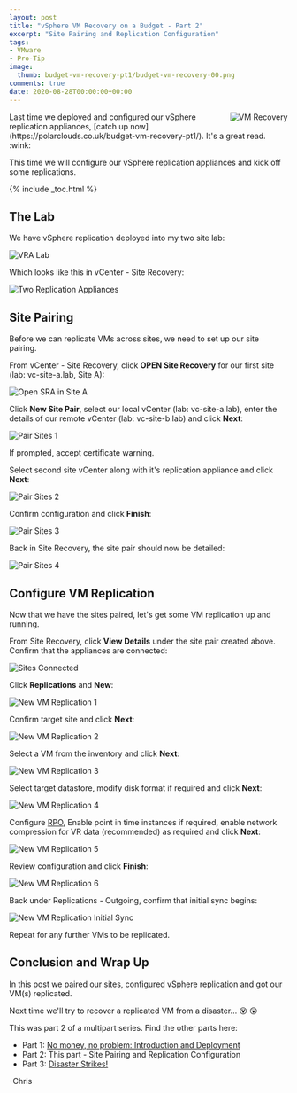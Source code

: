 ```yaml
---
layout: post
title: "vSphere VM Recovery on a Budget - Part 2" 
excerpt: "Site Pairing and Replication Configuration"
tags: 
- VMware
- Pro-Tip
image:
  thumb: budget-vm-recovery-pt1/budget-vm-recovery-00.png
comments: true
date: 2020-08-28T00:00:00+00:00
---
```

<img style="float: right; margin: 0px 0px 10px 10px;" alt="VM Recovery" src="/images/budget-vm-recovery-pt1/budget-vm-recovery-00.png">
Last time we deployed and configured our vSphere replication appliances, [catch up now](https://polarclouds.co.uk/budget-vm-recovery-pt1/). It's a great read. :wink:

This time we will configure our vSphere replication appliances and kick off some replications.

{% include _toc.html %}
## The Lab
We have vSphere replication deployed into my two site lab:

<img style="display: block; margin-left: auto; margin-right: auto;" alt="VRA Lab" src="/images/budget-vm-recovery-pt1/budget-vm-recovery-01.png">

Which looks like this in vCenter - Site Recovery:

<img style="display: block; margin-left: auto; margin-right: auto;" alt="Two Replication Appliances" src="/images/budget-vm-recovery-pt1/budget-vm-recovery-20.png">

## Site Pairing
Before we can replicate VMs across sites, we need to set up our site pairing. 

From vCenter - Site Recovery, click **OPEN Site Recovery** for our first site (lab: vc-site-a.lab, Site A):

<img style="display: block; margin-left: auto; margin-right: auto;" alt="Open SRA in Site A" src="/images/budget-vm-recovery-pt2/budget-vm-recovery2-01.png">

Click **New Site Pair**, select our local vCenter (lab: vc-site-a.lab), enter the details of our remote vCenter (lab: vc-site-b.lab) and click **Next**:

<img style="display: block; margin-left: auto; margin-right: auto;" alt="Pair Sites 1" src="/images/budget-vm-recovery-pt2/budget-vm-recovery2-02.png">

If prompted, accept certificate warning.

Select second site vCenter along with it's replication appliance and click **Next**:

<img style="display: block; margin-left: auto; margin-right: auto;" alt="Pair Sites 2" src="/images/budget-vm-recovery-pt2/budget-vm-recovery2-03.png">

Confirm configuration and click **Finish**:

<img style="display: block; margin-left: auto; margin-right: auto;" alt="Pair Sites 3" src="/images/budget-vm-recovery-pt2/budget-vm-recovery2-04.png">

Back in Site Recovery, the site pair should now be detailed:

<img style="display: block; margin-left: auto; margin-right: auto;" alt="Pair Sites 4" src="/images/budget-vm-recovery-pt2/budget-vm-recovery2-05.png">

## Configure VM Replication
Now that we have the sites paired, let's get some VM replication up and running.

From Site Recovery, click **View Details** under the site pair created above. Confirm that the appliances are connected:

<img style="display: block; margin-left: auto; margin-right: auto;" alt="Sites Connected" src="/images/budget-vm-recovery-pt2/budget-vm-recovery2-06.png">

Click **Replications** and **New**:

<img style="display: block; margin-left: auto; margin-right: auto;" alt="New VM Replication 1" src="/images/budget-vm-recovery-pt2/budget-vm-recovery2-07.png">

Confirm target site and click **Next**:

<img style="display: block; margin-left: auto; margin-right: auto;" alt="New VM Replication 2" src="/images/budget-vm-recovery-pt2/budget-vm-recovery2-08.png">

Select a VM from the inventory and click **Next**:

<img style="display: block; margin-left: auto; margin-right: auto;" alt="New VM Replication 3" src="/images/budget-vm-recovery-pt2/budget-vm-recovery2-09.png">

Select target datastore, modify disk format if required and click **Next**:

<img style="display: block; margin-left: auto; margin-right: auto;" alt="New VM Replication 4" src="/images/budget-vm-recovery-pt2/budget-vm-recovery2-10.png">

Configure [RPO](https://en.wikipedia.org/wiki/Disaster_recovery#Recovery_Point_Objective), Enable point in time instances if required, enable network compression for VR data (recommended) as required and click **Next**:

<img style="display: block; margin-left: auto; margin-right: auto;" alt="New VM Replication 5" src="/images/budget-vm-recovery-pt2/budget-vm-recovery2-11.png">

Review configuration and click **Finish**:

<img style="display: block; margin-left: auto; margin-right: auto;" alt="New VM Replication 6" src="/images/budget-vm-recovery-pt2/budget-vm-recovery2-12.png">

Back under Replications - Outgoing, confirm that initial sync begins:

<img style="display: block; margin-left: auto; margin-right: auto;" alt="New VM Replication Initial Sync" src="/images/budget-vm-recovery-pt2/budget-vm-recovery2-13.png">

Repeat for any further VMs to be replicated.

## Conclusion and Wrap Up
In this post we paired our sites, configured vSphere replication and got our VM(s) replicated.

Next time we'll try to recover a replicated VM from a disaster... :dizzy_face: :astonished:

This was part 2 of a multipart series.  Find the other parts here:

- Part 1: [No money, no problem: Introduction and Deployment](https://polarclouds.co.uk/budget-vm-recovery-pt1/)
- Part 2: This part - Site Pairing and Replication Configuration
- Part 3: [Disaster Strikes!](https://polarclouds.co.uk/budget-vm-recovery-pt3/)

-Chris









